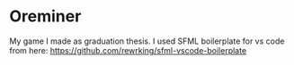 # Oreminer
My game I made as graduation thesis.
I used SFML boilerplate for vs code from here: https://github.com/rewrking/sfml-vscode-boilerplate
